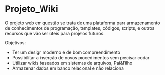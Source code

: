 # Projeto_Wiki
O projeto web em questão se trata de uma plataforma para armazenamento de conhecimentos de programação, templates, códigos, scripts, e outros recursos que vão ser úteis para projetos futuros.


Objetivos:
* Ter um design moderno e de bom compreendimento
* Possibilitar a inserção de novos procedimentos sem precisar codar
* Utilizar wikis baseados em sistemas de arquivos, Pai&Filho
* Armazenar dados em banco relacional e não relacional
